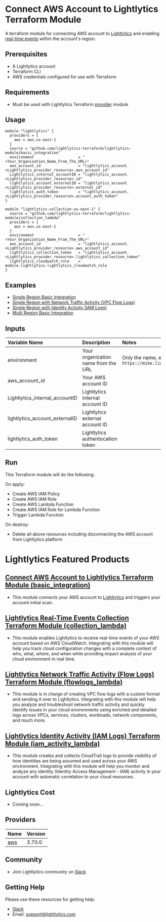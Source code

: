 Connect AWS Account to Lightlytics Terraform Module
===================================================
A terraform module for connecting AWS account to [Lightlytics](https://www.lightlytics.com/) and enabling [real-time events](https://www.lightlytics.com/events) within the account's region.


Prerequisites
-------------
- A Lightlytics account
- Terraform CLI
- AWS credentials configured for use with Terraform


Requirements
------------
- Must be used with Lightlytics Terraform [provider](https://github.com/lightlytics-terraform/lightlytics-provider.git) module


Usage
-----
```hcl
module "lightlytics" {
  providers = {
    aws = aws.us-east-1
  }
  source = "github.com/lightlytics-terraform/lightlytics-module/basic_integration"
  environment                    = "<Your_Organization_Name_From_The_URL>" 
  aws_account_id                 = "lightlytics_account.<Lightlytics_provider_resource>.aws_account_id"
  Lightlytics_internal_accountID = "lightlytics_account.<Lightlytics_provider_resource>.id"
  lightlytics_account_externalID = "lightlytics_account.<Lightlytics_provider_resource>.external_id"
  lightlytics_auth_token         = "lightlytics_account.<Lightlytics_provider_resource>.account_auth_token"
}

module "lightlytics-collection-us-east-1" {
  source = "github.com/lightlytics-terraform/lightlytics-module/collection_lambda"
  providers = {
    aws = aws.us-east-1
  }
  environment                    = "<Your_Organization_Name_From_The_URL>"
  aws_account_id                 = "lightlytics_account.<Lightlytics_provider_resource>.aws_account_id"
  lightlytics_collection_token   = "lightlytics_account.<Lightlytics_provider_resource>.lightlytics_collection_token"
  lightlytics_cloudwatch_role    = module.lightlytics.lightlytics_cloudwatch_role
}
```

Examples
--------
- [Single Region Basic Integration](https://github.com/lightlytics-terraform/lightlytics-module/tree/main/examples/single%20region%20basic%20integration)
- [Single Region with Network Traffic Activity (VPC Flow Logs)](https://github.com/lightlytics-terraform/lightlytics-module/tree/main/examples/single%20region%20with%20identity%20activity%20(iam%20logs))
- [Single Region with Identity Activity (IAM Logs)](https://github.com/lightlytics-terraform/lightlytics-module/tree/main/examples/single%20region%20with%20identity%20activity%20(iam%20logs))
- [Multi Region Basic Integration](https://github.com/lightlytics-terraform/lightlytics-module/tree/main/examples/multi%20region%20basic%20integration)


Inputs
------
| Variable Name                     | Description                             | Notes                                                                        | Type     | Required? | Default |
| :-------------------------------- | :-------------------------------------  | :----------------------------------------------------------------------------|:---------|:--------- |:--------|
| environment                       | Your organization name from the URL     | Only the name, e.g mike from `https://mike.lightlytics.com`                  | `string` | Yes       | n/a     || `string` | Yes       | n/a     |
| aws_account_id                    | Your AWS account ID                     |                                                                              | `string` | Yes       | n/a     |
| Lightlytics_internal_accountID    | Lightlytics internal account ID         |                                                                              | `string` | Yes       | n/a     |
| lightlytics_account_externalID    | Lightlytics external account ID         |                                                                              | `string` | Yes       | n/a     |
| lightlytics_auth_token            | Lightlytics authentocation token        |                                                                              | `string` | Yes       | n/a     |


Run
---
This Terraform module will do the following:

On apply:
- Create AWS IAM Policy
- Create AWS IAM Role
- Create AWS Lambda Function
- Create AWS IAM Role for Lambda Function
- Trigger Lambda Function

On destroy:
- Delete all above resources including disconnecting the AWS account from Lightlytics platform


Lightlytics Featured Products
================================

[Connect AWS Account to Lightlytics Terraform Module (basic_integration)](https://github.com/lightlytics-terraform/lightlytics-module/tree/main/basic_integration#lightlytics-terraform-module---basic-integration)
-----------------------------------------------------------------------
- This module connects your AWS account to [Lightlytics](https://www.lightlytics.com/) and triggers your account initial scan.


[Lightlytics Real-Time Events Collection Terraform Module (collection_lambda)](https://github.com/lightlytics-terraform/lightlytics-module/tree/main/collection_lambda#lightlytics-real-time-events-collection-terraform-module)
----------------------------------------------------------------------------
- This module enables Lightlytics to receive real-time events of your AWS account based on AWS CloudWatch. Integrating with this module will help you track cloud configuration changes with a complete context of who, what, where, and when while providing impact analysis of your cloud environment in real time.


[Lightlytics Network Traffic Activity (Flow Logs) Terraform Module (flowlogs_lambda)](https://github.com/lightlytics-terraform/lightlytics-module/tree/main/flowlogs_lambda#lightlytics-network-traffic-activity-flow-logs-terraform-module)
-----------------------------------------------------------------------------------
- This module is in charge of creating VPC flow logs with a custom format and sending it over to Lightlytics. Integrating with this module will help you analyze and troubleshoot network traffic activity and quickly identify issues in your cloud environments using enriched and detailed logs across VPCs, services, clusters, workloads, network components, and much more.


[Lightlytics Identity Activity (IAM Logs) Terraform Module (iam_activity_lambda)](https://github.com/lightlytics-terraform/lightlytics-module/tree/main/iam_activity_lambda#lightlytics-identity-activity-iam-logs-terraform-module)
-------------------------------------------------------------------------------
- This module creates and collects CloudTrail logs to provide visibility of how identities are being assumed and used across your AWS environment. Integrating with this module will help you monitor and analyze any identity (Identity Access Management - IAM) activity in your account with automatic correlation to your cloud resources.


Lightlytics Cost
----------------
- Coming soon...


## Providers
| Name | Version |
|------|---------|
| <a name="provider_aws"></a> [aws](#provider\_aws) | 3.70.0 |


Community
---------
- Join Lightlytics community on [Slack](https://join.slack.com/t/lightlyticscommunity/shared_invite/zt-1f7dk2yo7-xBTOU_o4tOnAjoFxfHVF8Q)


Getting Help
------------
Please use these resources for getting help:
- [Slack](https://join.slack.com/t/lightlyticscommunity/shared_invite/zt-1f7dk2yo7-xBTOU_o4tOnAjoFxfHVF8Q)
- Email: support@lightlytics.com

